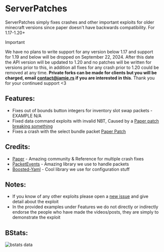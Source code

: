 # ServerPatches
ServerPatches simply fixes crashes and other important exploits for older minecraft versions since paper doesn't have backwards compatibility. For 1.17-1.20+

> [!IMPORTANT]
> We have no plans to write support for any version below 1.17 and support for 1.19 and below will be dropped on September 22, 2024. After this date the API version will be updated to 1.20 and no patches will be written for versions prior to this, in addition all fixes for any crash prior to 1.20 could be removed at any time. **Private forks can be made for clients but you will be charged, email contact@jamie.rs if you are interested in this**. Thank you for your continued support <3

## Features:
- Fixes out of bounds button integers for inventory slot swap packets - EXAMPLE N/A
- Fixed data command exploits with invalid NBT, Caused by a [Paper patch breaking something](https://github.com/PaperMC/Paper/blob/9e171ef8ff0a0ec57ebc75772fc9de578c987059/patches/server/0647-Check-requirement-before-suggesting-root-nodes.patch#L22)
- Fixes a crash with the select bundle packet [Paper Patch](https://github.com/PaperMC/Paper/commit/a838a886dcbc93664283034a41673e802a6b3098)
  
## Credits:
- [Paper](https://github.com/PaperMC/) - Amazing community & Reference for multiple crash fixes
- [PacketEvents](https://github.com/retrooper/packetevents) - Amazing library we use to handle packets
- [Boosted-Yaml](https://github.com/dejvokep/boosted-yaml) - Cool library we use for configuration stuff

## Notes:
- If you know of any other exploits please open a [new issue](https://github.com/summiner/ServerPatches/issues/new) and give detail about the exploit
- In the provided examples under Features we do not directly or indirectly endorse the people who have made the videos/posts, they are simply to demonstrate the exploit
  
## BStats:
![bstats data](https://bstats.org/signatures/bukkit/ServerPatches.svg)
